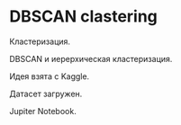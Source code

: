 # DBSCAN clastering

Кластеризация.

DBSCAN и иерерхическая кластеризация.

Идея взята с Kaggle.

Датасет загружен.

Jupiter Notebook.

